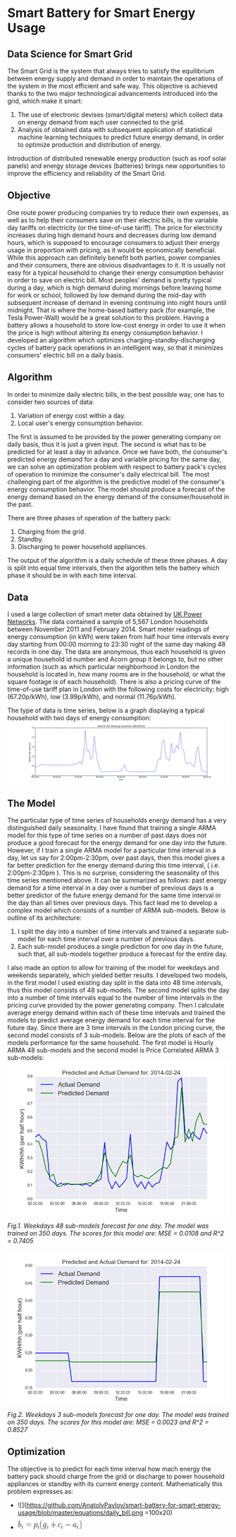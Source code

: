 # Smart Battery for Smart Energy Usage

## Data Science for Smart Grid

The Smart Grid is the system that always tries to satisfy the equilibrium between energy supply and demand in order to maintain the operations of the system in the most efficient and safe way. This objective is achieved thanks to the two major technological advancements introduced into the grid, which make it smart:

1. The use of electronic devises (smart/digital meters) which collect data on energy demand from each user connected to the grid.
2. Analysis of obtained data with subsequent application of statistical machine learning techniques to predict future energy demand, in order to optimize production and distribution of energy.

Introduction of distributed renewable energy production (such as roof solar panels) and energy storage devices (batteries) brings new opportunities to improve the efficiency and reliability of the Smart Grid.

## Objective

One route power producing companies try to reduce their own expenses, as well as to help their consumers save on their electric bills, is the variable day tariffs on electricity (or the time-of-use tariff). The price for electricity increases during high demand hours and decreases during low demand hours, which is supposed to encourage consumers to adjust their energy usage in proportion with pricing, as it would be economically beneficial. While this approach can definitely benefit both parties, power companies and their consumers, there are obvious disadvantages to it. It is usually not easy for a typical household to change their energy consumption behavior in order to save on electric bill. Most peoples' demand is pretty typical during a day, which is high demand during mornings before leaving home for work or school, followed by low demand during the mid-day with subsequent increase of demand in evening continuing into night hours until midnight. That is where the home-based battery pack (for example, the Tesla Power-Wall) would be a great solution to this problem. Having a battery allows a household to store low-cost energy in order to use it when the price is high without altering its energy consumption behavior. I developed an algorithm which optimizes charging-standby-discharging cycles of battery pack operations in an intelligent way, so that it minimizes consumers' electric bill on a daily basis.

## Algorithm

In order to minimize daily electric bills, in the best possible way, one has to consider two sources of data:

1. Variation of energy cost within a day.
2. Local user's energy consumption behavior.

The first is assumed to be provided by the power generating company on daily basis, thus it is just a given input. The second is what has to be predicted for at least a day in advance. Once we have both, the consumer's predicted energy demand for a day and variable pricing for the same day, we can solve an optimization problem with respect to battery pack's cycles of operation to minimize the consumer's daily electrical bill. The most challenging part of the algorithm is the predictive model of the consumer's energy consumption behavior. The model should produce a forecast of the energy demand based on the energy demand of the consumer/household in the past.

There are three phases of operation of the battery pack:

1. Charging from the grid.
2. Standby.
3. Discharging to power household appliances.

The output of the algorithm is a daily schedule of these three phases. A day is split into equal time intervals, then the algorithm tells the battery which phase it should be in with each time interval.

## Data

I used a large collection of smart meter data obtained by [UK Power Networks](https://data.london.gov.uk/dataset/smartmeter-energy-use-data-in-london-households). The data contained a sample of 5,567 London households between November 2011 and February 2014. Smart meter readings of energy consumption (in kWh) were taken from half hour time intervals every day starting from 00:00 morning to 23:30 night of the same day making 48 records in one day. The data are anonymous, thus each household is given a unique household id number and Acorn group it belongs to, but no other information (such as which particular neighborhood in London the household is located in, how many rooms are in the household, or what the square footage is of each household). There is also a pricing curve of the time-of-use tariff plan in London with the following costs for electricity: high (67.20p/kWh), low (3.99p/kWh), and normal (11.76p/kWh).

The type of data is time series, below is a graph displaying a typical household with two days of energy consumption:
![MAC000035_2days_sample](https://github.com/AnatolyPavlov/smart-battery-for-smart-energy-usage/blob/master/img/fig1.png)

## The Model

The particular type of time series of households energy demand has a very distinguished daily seasonality. I have found that training a single ARMA model for this type of time series on a number of past days does not produce a good forecast for the energy demand for one day into the future. However, if I train a single ARMA model for a particular time interval in a day, let us say for 2:00pm-2:30pm, over past days, then this model gives a far better prediction for the energy demand during this time interval, ( i.e. 2:00pm-2:30pm ). This is no surprise, considering the seasonality of this time series mentioned above. It can be summarized as follows: past energy demand for a time interval in a day over a number of previous days is a better predictor of the future energy demand for the same time interval in the day than all times over previous days. This fact lead me to develop a complex model which consists of a number of ARMA sub-models. Below is outline of its architecture:

1. I split the day into a number of time intervals and trained a separate sub-model for each time interval over a number of previous days.
2. Each sub-model produces a single prediction for one day in the future, such that, all sub-models together produce a forecast for the entire day.

I also made an option to allow for training of the model for weekdays and weekends separately, which yielded better results. I developed two models, in the first model I used existing day split in the data into 48 time intervals, thus this model consists of 48 sub-models. The second model splits the day into a number of time intervals equal to the number of time intervals in the pricing curve provided by the power generating company. Then I calculate average energy demand within each of these time intervals and trained the models to predict average energy demand for each time interval for the future day. Since there are 3 time intervals in the London pricing curve, the second model consists of 3 sub-models. Below are the plots of each of the models performance for the same household. The first model is Hourly ARMA 48 sub-models and the second model is Price Correlated ARMA 3 sub-models:
![MAC000002_Model48weekdays](https://github.com/AnatolyPavlov/smart-battery-for-smart-energy-usage/blob/master/img/fig2a.png)

*Fig.1. Weekdays 48 sub-models forecast for one day. The model was trained on 350 days. The scores for this model are: MSE = 0.0108 and R^2 = 0.7405*

![MAC000002_Model3weekdays](https://github.com/AnatolyPavlov/smart-battery-for-smart-energy-usage/blob/master/img/fig5a.png)

*Fig.2. Weekdays 3 sub-models forecast for one day. The model was trained on 350 days. The scores for this model are: MSE = 0.0023 and R^2 = 0.8527*

## Optimization

The objective is to predict for each time interval how mach energy the battery pack should charge from the grid or discharge to power household appliances or standby with its current energy content. Mathematically this problem expresses as:

* ![](https://github.com/AnatolyPavlov/smart-battery-for-smart-energy-usage/blob/master/equations/daily_bill.png =100x20)
* <img src="https://github.com/AnatolyPavlov/smart-battery-for-smart-energy-usage/blob/master/equations/daily_bill.png" height="30" width="145">
